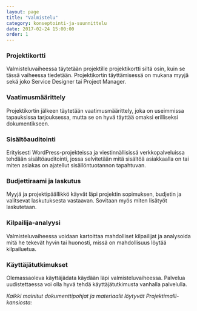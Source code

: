 ```yaml
---
layout: page
title: "Valmistelu"
category: konseptointi-ja-suunnittelu
date: 2017-02-24 15:00:00
order: 1
---
```


### Projektikortti 

Valmisteluvaiheessa täytetään projektille projektikortti siltä osin, kuin se tässä vaiheessa tiedetään. Projektikortin täyttämisessä on mukana myyjä sekä joko Service Designer tai Project Manager. 

### Vaatimusmäärittely 

Projektikortin jälkeen täytetään vaatimusmäärittely, joka on useimmissa tapauksissa tarjouksessa, mutta se on hyvä täyttää omaksi erilliseksi dokumentikseen.

### Sisältöauditointi 

Erityisesti WordPress-projekteissa ja viestinnällisissä verkkopalveluissa tehdään sisältöauditointi, jossa selvitetään mitä sisältöä asiakkaalla on tai miten asiakas on ajatellut sisällöntuotannon tapahtuvan.

### Budjettiraami ja laskutus

Myyjä ja projektipäällikkö käyvät läpi projektin sopimuksen, budjetin ja valitsevat laskutuksesta vastaavan. Sovitaan myös miten lisätyöt laskutetaan.

### Kilpailija-analyysi

Valmisteluvaiheessa voidaan kartoittaa mahdolliset kilpailijat ja analysoida mitä he tekevät hyvin tai huonosti, missä on mahdollisuus löytää kilpailuetua.

### Käyttäjätutkimukset 

Olemassaoleva käyttäjädata käydään läpi valmisteluvaiheessa. Palvelua uudistettaessa voi olla hyvä tehdä käyttäjätutkimusta vanhalla palvelulla.

_Kaikki mainitut dokumenttipohjat ja materiaalit löytyvät Projektimalli-kansiosta:_ 
